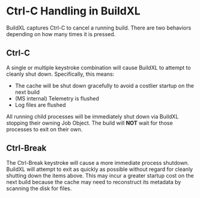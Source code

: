 # Ctrl-C Handling in BuildXL

BuildXL captures Ctrl-C to cancel a running build. There are two behaviors depending on how many times it is pressed.

## Ctrl-C 
A single or multiple keystroke combination will cause BuildXL to attempt to cleanly shut down. Specifically, this means:
* The cache will be shut down gracefully to avoid a costlier startup on the next build
* (MS internal) Telemetry is flushed
* Log files are flushed

All running child processes will be immediately shut down via BuildXL stopping their owning Job Object. The build will **NOT** wait for those processes to exit on their own.

## Ctrl-Break 

The Ctrl-Break keystroke will cause a more immediate process shutdown. BuildXL will attempt to exit as quickly as possible without regard for cleanly shutting down the items above. This may incur a greater startup cost on the next build because the cache may need to reconstruct its metadata by scanning the disk for files.
